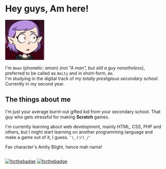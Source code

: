 # Hey guys, Am here!

<img src="./assets/amityblush.gif" style="height:128px;">

I'm ``Aman`` (phonetic: ɑmɑn) *(not "A man", but still a guy nonetheless)*, preferred to be called as ``Amity`` and in short-form, ``Am``.<br>
I'm studying in the digital track of my *totally prestigious secondary school*. Currently in my second year.

## The things about me

I'm just your average burnt-out gifted kid from your secondary school.
That guy who gets stressful for making **Scratch** games.

I'm currently learning about web development, mainly HTML, CSS, PHP and others,
but I might start learning on another programming language and make a game out of it, I guess. ``¯\_(ツ)_/¯``

Fav character's Amity Blight, hence mah name!

##

[![forthebadge](https://forthebadge.com/images/badges/kinda-sfw.svg)](https://forthebadge.com)
[![forthebadge](https://forthebadge.com/images/badges/just-plain-nasty.svg)](https://forthebadge.com)

